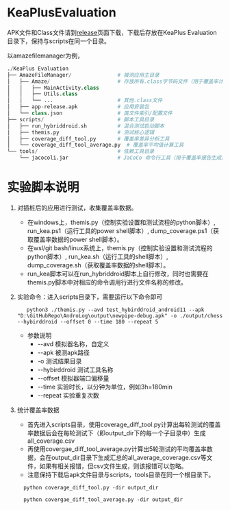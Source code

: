 # KeaPlusEvaluation

APK文件和Class文件请到[release](https://github.com/mengqianX/KeaPlusEvaluation/releases/tag/apk-v1)页面下载，下载后存放在KeaPlus Evaluation 目录下，保持与scripts在同一个目录。

以amazefilemanager为例，

```python
./KeaPlus Evaluation 
├── AmazeFileManager/               # 被测应用主目录
│   ├── Amaze/                      # 存放所有.class字节码文件（用于覆盖率计算）
│   │   ├── MainActivity.class
│   │   ├── Utils.class
│   │   └── ...                     # 其他.class文件
│   ├── app-release.apk             # 应用安装包
│   └── class.json                  # 类文件索引/配置文件
├── scripts/                        # 脚本工具目录
│   ├── run_hybriddroid.sh          # 混合测试启动脚本
│   ├── themis.py                   # 测试核心逻辑
│   ├── coverage_diff_tool.py       # 覆盖率差异分析工具
│   └── coverage_diff_tool_average.py  # 覆盖率平均值计算工具
└── tools/                          # 依赖工具目录
    └── jacocoli.jar                # JaCoCo 命令行工具（用于覆盖率报告生成）
```

# 实验脚本说明

1. 对插桩后的应用进行测试，收集覆盖率数据。

   - 在windows上，themis.py（控制实验设置和测试流程的python脚本）,  run_kea.ps1（运行工具的power shell脚本）, dump_coverage.ps1（获取覆盖率数据的power shell脚本）。
   - 在wsl/git bash/linux系统上，themis.py（控制实验设置和测试流程的python脚本）,  run_kea.sh（运行工具的shell脚本）, dump_coverage.sh（获取覆盖率数据的shell脚本）。
   - run_kea脚本可以在run_hybriddroid脚本上自行修改，同时也需要在themis.py脚本中对相应的命令调用行进行文件名称的修改。

2. 实验命令：进入scripts目录下，需要运行以下命令即可

   ```Shell
      python3 ./themis.py --avd test_hybirddroid_android11 --apk "D:\GitHubRepo\AndroLog\output\newpipe-debug.apk" -o ./output/chess --hybirddroid --offset 0 --time 180 --repeat 5
      ```

   - 参数说明
       -  --avd 模拟器名称，自定义
       - --apk 被测apk路径
       - -o 测试结果目录
       - --hybirddroid 测试工具名称
       - --offset 模拟器端口偏移量
       - --time 实验时长，以分钟为单位，例如3h=180min
       - --repeat 实验重复次数

3. 统计覆盖率数据

   - 首先进入scripts目录，使用coverage_diff_tool.py计算出每轮测试的覆盖率数据后会在每轮测试下（即output_dir下的每一个子目录中）生成all_coverage.csv
   - 再使用covergae_diff_tool_average.py计算出5轮测试的平均覆盖率数据，会在output_dir目录下生成汇总的all_average_coverage.csv等文件，如果有相关报错，但csv文件生成，则该报错可以忽略。
   - 注意保持下载后apk文件目录与scripts，tools目录在同一个根目录下。

    ```Plain
      python coverage_diff_tool.py -dir output_dir
      
      python covergae_diff_tool_average.py -dir output_dir
      ```
